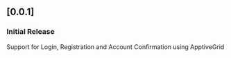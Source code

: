 ## [0.0.1]
### Initial Release
Support for Login, Registration and Account Confirmation using ApptiveGrid
